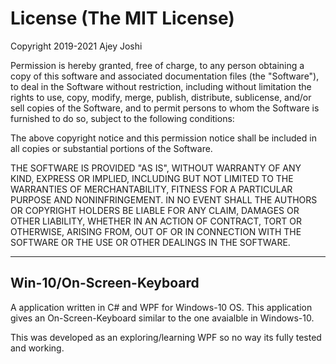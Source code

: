 License (The MIT License)
=========================
Copyright 2019-2021 Ajey Joshi

Permission is hereby granted, free of charge, to any person obtaining a copy of this software and associated documentation files (the "Software"), 
to deal in the Software without restriction, including without limitation the rights to use, copy, modify, merge, publish, 
distribute, sublicense, and/or sell copies of the Software, and to permit persons to whom the Software is furnished to do so, subject to the following conditions:

The above copyright notice and this permission notice shall be included in all copies or substantial portions of the Software.

THE SOFTWARE IS PROVIDED "AS IS", WITHOUT WARRANTY OF ANY KIND, EXPRESS OR IMPLIED, INCLUDING BUT NOT LIMITED TO THE WARRANTIES OF MERCHANTABILITY,
FITNESS FOR A PARTICULAR PURPOSE AND NONINFRINGEMENT. IN NO EVENT SHALL THE AUTHORS OR COPYRIGHT HOLDERS BE LIABLE FOR ANY CLAIM, DAMAGES OR OTHER LIABILITY,
WHETHER IN AN ACTION OF CONTRACT, TORT OR OTHERWISE, ARISING FROM, OUT OF OR IN CONNECTION WITH THE SOFTWARE OR THE USE OR OTHER DEALINGS IN THE SOFTWARE.

-------------------------
Win-10/On-Screen-Keyboard 
-------------------------
A application written in C# and WPF for Windows-10 OS. This application gives an On-Screen-Keyboard similar to the one avaialble in Windows-10.

This was developed as an exploring/learning WPF so no way its fully tested and working.
